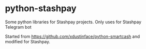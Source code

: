 # python-stashpay
Some python libraries for Stashpay projects. Only uses for Stashpay Telegram bot

Started from https://github.com/xdustinface/python-smartcash and modified for Stashpay.

